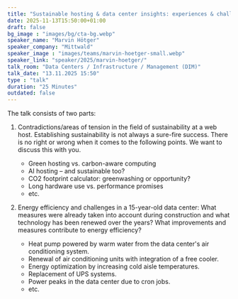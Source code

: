 ```yaml
---
title: "Sustainable hosting & data center insights: experiences & challenges of a web hoster 🇬🇧"
date: 2025-11-13T15:50:00+01:00
draft: false
bg_image : "images/bg/cta-bg.webp"
speaker_name: "Marvin Hötger"
speaker_company: "Mittwald"
speaker_image : "images/teams/marvin-hoetger-small.webp"
speaker_link: "speaker/2025/marvin-hoetger/"
talk_room: "Data Centers / Infrastructure / Management (DIM)"
talk_date: "13.11.2025 15:50"
type : "talk"
duration: "25 Minutes"
outdated: false
---
```


The talk consists of two parts:

1. Contradictions/areas of tension in the field of sustainability at a web host. Establishing sustainability is not always a sure-fire success. There is no right or wrong when it comes to the following points. We want to discuss this with you.

    - Green hosting vs. carbon-aware computing
    - AI hosting – and sustainable too?
    - CO2 footprint calculator: greenwashing or opportunity?
    - Long hardware use vs. performance promises
    - etc.

2. Energy efficiency and challenges in a 15-year-old data center: What measures were already taken into account during construction and what technology has been renewed over the years? What improvements and measures contribute to energy efficiency?

    - Heat pump powered by warm water from the data center's air conditioning system.
    - Renewal of air conditioning units with integration of a free cooler.
    - Energy optimization by increasing cold aisle temperatures.
    - Replacement of UPS systems.
    - Power peaks in the data center due to cron jobs.
    - etc.

